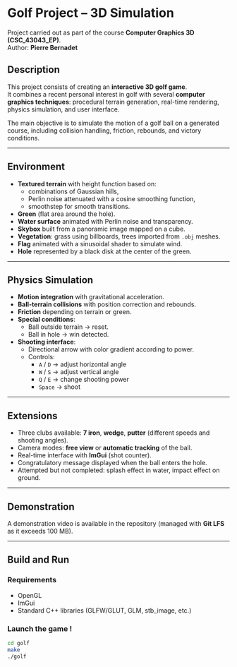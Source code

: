 # Golf Project – 3D Simulation

Project carried out as part of the course **Computer Graphics 3D (CSC_43043_EP)**.  
Author: **Pierre Bernadet**

## Description

This project consists of creating an **interactive 3D golf game**.  
It combines a recent personal interest in golf with several **computer graphics techniques**: procedural terrain generation, real-time rendering, physics simulation, and user interface.

The main objective is to simulate the motion of a golf ball on a generated course, including collision handling, friction, rebounds, and victory conditions.

---

## Environment

- **Textured terrain** with height function based on:
  - combinations of Gaussian hills,
  - Perlin noise attenuated with a cosine smoothing function,
  - smoothstep for smooth transitions.
- **Green** (flat area around the hole).
- **Water surface** animated with Perlin noise and transparency.
- **Skybox** built from a panoramic image mapped on a cube.
- **Vegetation**: grass using billboards, trees imported from `.obj` meshes.
- **Flag** animated with a sinusoidal shader to simulate wind.
- **Hole** represented by a black disk at the center of the green.

---

## Physics Simulation

- **Motion integration** with gravitational acceleration.  
- **Ball-terrain collisions** with position correction and rebounds.  
- **Friction** depending on terrain or green.  
- **Special conditions**:
  - Ball outside terrain → reset.  
  - Ball in hole → win detected.  
- **Shooting interface**:
  - Directional arrow with color gradient according to power.  
  - Controls:  
    - `A` / `D` → adjust horizontal angle  
    - `W` / `S` → adjust vertical angle  
    - `Q` / `E` → change shooting power  
    - `Space` → shoot  

---

## Extensions

- Three clubs available: **7 iron**, **wedge**, **putter** (different speeds and shooting angles).  
- Camera modes: **free view** or **automatic tracking** of the ball.  
- Real-time interface with **ImGui** (shot counter).  
- Congratulatory message displayed when the ball enters the hole.  
- Attempted but not completed: splash effect in water, impact effect on ground.

---

## Demonstration

A demonstration video is available in the repository (managed with **Git LFS** as it exceeds 100 MB).

---

## Build and Run

### Requirements
- OpenGL  
- ImGui  
- Standard C++ libraries (GLFW/GLUT, GLM, stb_image, etc.)  

### Launch the game !
```bash
cd golf
make
./golf
